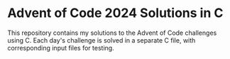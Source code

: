 # Advent of Code 2024 Solutions in C

This repository contains my solutions to the Advent of Code challenges using C. Each day's challenge is solved in a separate C file, with corresponding input files for testing.
